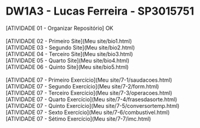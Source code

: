 # DW1A3 - Lucas Ferreira - SP3015751
[ATIVIDADE 01 - Organizar Repositório] OK<br><br>
[ATIVIDADE 02 - Primeiro Site](Meu site/bio1.html) <br>
[ATIVIDADE 03 - Segundo Site](Meu site/bio2.html) <br>
[ATIVIDADE 04 - Terceiro Site](Meu site/bio3.html) <br>
[ATIVIDADE 05 - Quarto Site](Meu site/bio4.html) <br>
[ATIVIDADE 06 - Quinto Site](Meu site/bio5.html) <br><br>
[ATIVIDADE 07 - Primeiro Exercício](Meu site/7-1/saudacoes.html) <br>
[ATIVIDADE 07 - Segundo Exercício](Meu site/7-2/form.html) <br>
[ATIVIDADE 07 - Terceiro Exercício](Meu site/7-3/operacoes.html) <br>
[ATIVIDADE 07 - Quarto Exercício](Meu site/7-4/frasesdasorte.html) <br>
[ATIVIDADE 07 - Quinto Exercício](Meu site/7-5/conversortemp.html) <br>
[ATIVIDADE 07 - Sexto Exercício](Meu site/7-6/combustivel.html) <br>
[ATIVIDADE 07 - Sétimo Exercício](Meu site/7-7/imc.html) <br>

